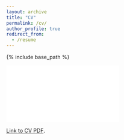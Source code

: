 ```yaml
---
layout: archive
title: "CV"
permalink: /cv/
author_profile: true
redirect_from:
  - /resume
---
```


{% include base_path %}

<embed src="/files/pdf/KevinGreenCVShort.pdf" type="application/pdf" />

[Link to CV PDF](/files/pdf/KevinGreenCVShort.pdf).

